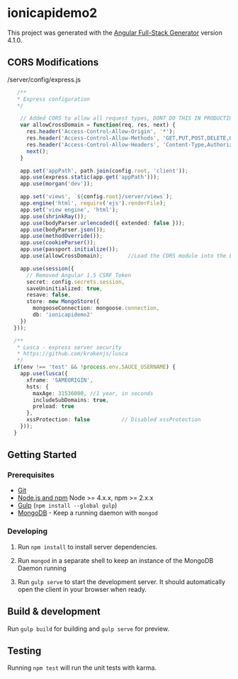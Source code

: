 # ionicapidemo2

This project was generated with the [Angular Full-Stack Generator](https://github.com/DaftMonk/generator-angular-fullstack) version 4.1.0.

## CORS Modifications
  /server/config/express.js
  
  
  ```typescript
     /**
     * Express configuration
     */

      // Added CORS to allow all request types, DONT DO THIS IN PRODUCTION!
      var allowCrossDomain = function(req, res, next) {
        res.header('Access-Control-Allow-Origin', '*');
        res.header('Access-Control-Allow-Methods', 'GET,PUT,POST,DELETE,OPTIONS');
        res.header('Access-Control-Allow-Headers', 'Content-Type,Authorization,Accept,X-XSRF-TOKEN');
        next();
      }

      app.set('appPath', path.join(config.root, 'client'));
      app.use(express.static(app.get('appPath')));
      app.use(morgan('dev'));

      app.set('views', `${config.root}/server/views`);
      app.engine('html', require('ejs').renderFile);
      app.set('view engine', 'html');
      app.use(shrinkRay());
      app.use(bodyParser.urlencoded({ extended: false }));
      app.use(bodyParser.json());
      app.use(methodOverride());
      app.use(cookieParser());
      app.use(passport.initialize());
      app.use(allowCrossDomain);        //Load the CORS module into the ExpressJS app.

      app.use(session({
        // Removed Angular 1.5 CSRF Token
        secret: config.secrets.session,
        saveUninitialized: true,
        resave: false,
        store: new MongoStore({
          mongooseConnection: mongoose.connection,
          db: 'ionicapidemo2'
      })
    }));

    /**
     * Lusca - express server security
     * https://github.com/krakenjs/lusca
     */
    if(env !== 'test' && !process.env.SAUCE_USERNAME) {
      app.use(lusca({
        xframe: 'SAMEORIGIN',
        hsts: {
          maxAge: 31536000, //1 year, in seconds
          includeSubDomains: true,
          preload: true
        },
        xssProtection: false          // Disabled xssProtection
      }));
    }

  ```


## Getting Started

### Prerequisites

- [Git](https://git-scm.com/)
- [Node.js and npm](nodejs.org) Node >= 4.x.x, npm >= 2.x.x
- [Gulp](http://gulpjs.com/) (`npm install --global gulp`)
- [MongoDB](https://www.mongodb.org/) - Keep a running daemon with `mongod`

### Developing

1. Run `npm install` to install server dependencies.

2. Run `mongod` in a separate shell to keep an instance of the MongoDB Daemon running

3. Run `gulp serve` to start the development server. It should automatically open the client in your browser when ready.

## Build & development

Run `gulp build` for building and `gulp serve` for preview.

## Testing

Running `npm test` will run the unit tests with karma.
